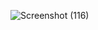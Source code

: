 ![Screenshot (116)](https://github.com/rohannakum/Multiplication-table/assets/135227957/049ebbff-3ad3-422d-a39e-b83b7cae094d)
